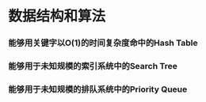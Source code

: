 # 数据结构和算法

### 能够用关键字以O(1)的时间复杂度命中的Hash Table

### 能够用于未知规模的索引系统中的Search Tree

### 能够用于未知规模的排队系统中的Priority Queue
